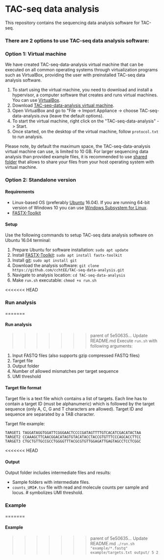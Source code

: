 # TAC-seq data analysis
This repository contains the sequencing data analysis software for TAC-seq.

### There are 2 options to use TAC-seq data analysis software:

### Option 1: Virtual machine
We have created TAC-seq-data-analysis virtual machine that can be executed on all common operating systems through virtualization programs such as VirtualBox, providing the user with preinstalled TAC-seq data analysis software.

1. To start using the virtual machine, you need to download and install a hypervisor, a computer software that creates and runs virtual machines. You can use [VirtualBox](https://www.virtualbox.org/wiki/Downloads).
2. Download [TAC-seq-data-analysis virtual machine](https://www.dropbox.com/s/867beq9m2q9v6eq/TAC-seq-data-analysis.ova?dl=0).
3. Open VirtualBox and go to "File -> Import Appliance -> choose TAC-seq-data-analysis.ova (leave the default options).
4. To start the virtual machine, right click on the "TAC-seq-data-analysis" -> Start.
5. Once started, on the desktop of the virtual machine, follow `protocol.txt` to run analysis.

Please note, by default the maximum space, the TAC-seq-data-analysis virtual machine can use, is limited to 10 GB. For larger sequencing data analysis than provided example files, it is recommended to use [shared folder](https://www.howtogeek.com/189974/how-to-share-your-computers-files-with-a-virtual-machine/) that allows to share your files from your host operating system with virtual machine. 

### Option 2: Standalone version

#### Requirements
* Linux-based OS (preferably [Ubuntu](https://www.ubuntu.com/desktop) 16.04). If you are running 64-bit version of Windows 10 you can use [Windows Subsystem for Linux](https://docs.microsoft.com/en-us/windows/wsl/install-win10). 
* [FASTX-Toolkit](https://github.com/agordon/fastx_toolkit)

#### Setup
Use the following commands to setup TAC-seq data analysis software on Ubuntu 16.04 terminal:
1. Prepare Ubuntu for software installation: `sudo apt update`
2. Install [FASTX-Toolkit](https://github.com/agordon/fastx_toolkit): `sudo apt install fastx-toolkit`
3. Install [git](https://git-scm.com/): `sudo apt install git`
4. Download the analysis software: `git clone https://github.com/cchtEE/TAC-seq-data-analysis.git`
5. Navigate to analysis location: `cd TAC-seq-data-analysis`
6. Make `run.sh` executable: `chmod +x run.sh`

<<<<<<< HEAD
### Run analysis
=======
#### Run analysis
>>>>>>> parent of 5e50635... Update README.md
Execute `run.sh` with following arguments:
1. Input FASTQ files (also supports gzip compressed FASTQ files)
2. Target file
3. Output folder
4. Number of allowed mismatches per target sequence
5. UMI threshold

#### Target file format
Target file is a text file which contains a list of targets. Each line has to contain a target ID (must be alphanumeric) which is followed by the target sequence (only A, C, G and T characters are allowed). Target ID and sequence are separated by a TAB character.

Target file example:

    TARGET1 TAGGATAGGTGGATTCGGGAACTCCCCGATAGTTTTGTCACATCGACATACTAA
    TARGET2 CCAAAGCTTCAACGGACATAGTGTACATACCTACCGTGTTTCCCAGCACCTTCC
    TARGET3 CTGCTGTTGCCGCCTGGGGTTTACGCGTGTTGGAGATTGAGTAGCCTCCTCGGC
<<<<<<< HEAD

#### Output
Output folder includes intermediate files and results:
* Sample folders with intermediate files.
* `counts_UMI#.tsv` file with read and molecule counts per sample and locus. # symbolizes UMI threshold.

### Example
=======
    
#### Example
>>>>>>> parent of 5e50635... Update README.md
`./run.sh "example/*.fastq" example/targets.txt output/ 5 2`
